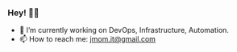 ### Hey! :raising_hand_man:

- 🔭 I’m currently working on DevOps, Infrastructure, Automation.
- 📫 How to reach me: jmom.it@gmail.com

<!--
**johnny-mom/johnny-mom** is a ✨ _special_ ✨ repository because its `README.md` (this file) appears on your GitHub profile.

Here are some ideas to get you started:

- 🔭 I’m currently working on ...
- 🌱 I’m currently learning ...
- 👯 I’m looking to collaborate on ...
- 🤔 I’m looking for help with ...
- 💬 Ask me about ...
- 📫 How to reach me: ...
- 😄 Pronouns: ...
- ⚡ Fun fact: ...
-->

